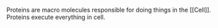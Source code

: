 Proteins are macro molecules responsible for doing things in the [[Cell]]. Proteins execute everything in cell. 
